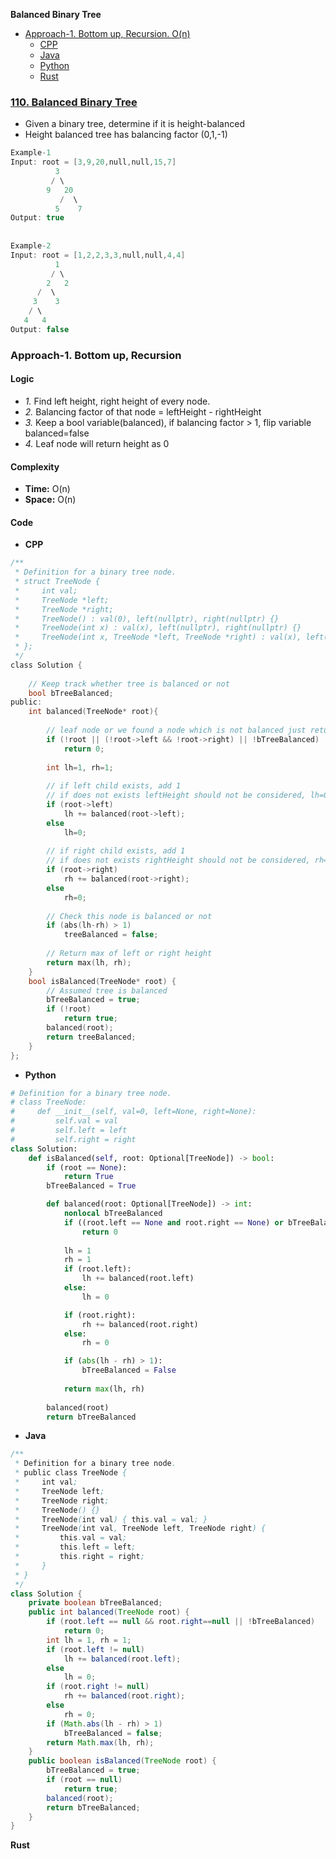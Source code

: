 **Balanced Binary Tree**
- [Approach-1. Bottom up, Recursion. O(n)](#a1)
  - [CPP](#cpp)
  - [Java](#j)
  - [Python](#p)
  - [Rust](#r)


### [110. Balanced Binary Tree](https://leetcode.com/problems/balanced-binary-tree/description/)
- Given a binary tree, determine if it is height-balanced
- Height balanced tree has balancing factor (0,1,-1)
```c
Example-1
Input: root = [3,9,20,null,null,15,7]
          3
         / \
        9   20
           /  \
          5    7 
Output: true
  
  
Example-2
Input: root = [1,2,2,3,3,null,null,4,4]
          1
         / \
        2   2
      /  \
     3    3
    / \
   4   4
Output: false
```

<a name=a1></a>
### Approach-1. Bottom up, Recursion
#### Logic
- _1._ Find left height, right height of every node.
- _2._ Balancing factor of that node = leftHeight - rightHeight
- _3._ Keep a bool variable(balanced), if balancing factor > 1, flip variable balanced=false
- _4._ Leaf node will return height as 0
#### Complexity
- **Time:** O(n)
- **Space:** O(n)
#### Code
<a name=cpp></a>
- **CPP**
```c
/**
 * Definition for a binary tree node.
 * struct TreeNode {
 *     int val;
 *     TreeNode *left;
 *     TreeNode *right;
 *     TreeNode() : val(0), left(nullptr), right(nullptr) {}
 *     TreeNode(int x) : val(x), left(nullptr), right(nullptr) {}
 *     TreeNode(int x, TreeNode *left, TreeNode *right) : val(x), left(left), right(right) {}
 * };
 */
class Solution {
  
    // Keep track whether tree is balanced or not
    bool bTreeBalanced;
public:
    int balanced(TreeNode* root){
      
        // leaf node or we found a node which is not balanced just return
        if (!root || (!root->left && !root->right) || !bTreeBalanced)
            return 0;
      
        int lh=1, rh=1;
      
        // if left child exists, add 1
        // if does not exists leftHeight should not be considered, lh=0
        if (root->left)
            lh += balanced(root->left);
        else
            lh=0;
      
        // if right child exists, add 1
        // if does not exists rightHeight should not be considered, rh=0
        if (root->right)
            rh += balanced(root->right);
        else
            rh=0;
      
        // Check this node is balanced or not
        if (abs(lh-rh) > 1)
            treeBalanced = false;
      
        // Return max of left or right height
        return max(lh, rh);
    }
    bool isBalanced(TreeNode* root) {
        // Assumed tree is balanced
        bTreeBalanced = true;
        if (!root)
            return true;
        balanced(root);
        return treeBalanced;
    }
};
```
<a name=p></a>
- **Python**
```py
# Definition for a binary tree node.
# class TreeNode:
#     def __init__(self, val=0, left=None, right=None):
#         self.val = val
#         self.left = left
#         self.right = right
class Solution:
    def isBalanced(self, root: Optional[TreeNode]) -> bool:
        if (root == None):
            return True
        bTreeBalanced = True

        def balanced(root: Optional[TreeNode]) -> int:
            nonlocal bTreeBalanced
            if ((root.left == None and root.right == None) or bTreeBalanced == False):
                return 0
            
            lh = 1
            rh = 1
            if (root.left):
                lh += balanced(root.left)
            else:
                lh = 0

            if (root.right):
                rh += balanced(root.right)
            else:
                rh = 0

            if (abs(lh - rh) > 1):
                bTreeBalanced = False
            
            return max(lh, rh)
        
        balanced(root)
        return bTreeBalanced
```
<a name=j></a>
- **Java**
```java
/**
 * Definition for a binary tree node.
 * public class TreeNode {
 *     int val;
 *     TreeNode left;
 *     TreeNode right;
 *     TreeNode() {}
 *     TreeNode(int val) { this.val = val; }
 *     TreeNode(int val, TreeNode left, TreeNode right) {
 *         this.val = val;
 *         this.left = left;
 *         this.right = right;
 *     }
 * }
 */
class Solution {
    private boolean bTreeBalanced;
    public int balanced(TreeNode root) {
        if (root.left == null && root.right==null || !bTreeBalanced)
            return 0;
        int lh = 1, rh = 1;
        if (root.left != null)
            lh += balanced(root.left);
        else
            lh = 0;
        if (root.right != null)
            rh += balanced(root.right);
        else
            rh = 0;
        if (Math.abs(lh - rh) > 1)
            bTreeBalanced = false;
        return Math.max(lh, rh);
    }
    public boolean isBalanced(TreeNode root) {
        bTreeBalanced = true;
        if (root == null)
            return true;
        balanced(root);
        return bTreeBalanced;
    }
}
```
<a name=r></a>
**Rust**
```rs

```
